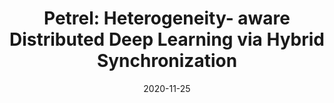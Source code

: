 ---
title: "Petrel: Heterogeneity- aware Distributed Deep Learning via Hybrid Synchronization"
authors:
- Qihua Zhou
- Song Guo
- Zhihao Qu
- Peng Li
- Li Li
- Minyi Guo
- Kun Wang

date: "2020-11-25"
doi: "10.1109/TPDS.2020.3040601"

# Publication type.
# 1 = Conference paper; 2 = Journal article;
# 3 = Preprint Paper; 4 = Report; 5 = Book; 6 = Book section;
# 7 = Thesis; 8 = Patent
publication_types: ["2"]

# Publication name and optional abbreviated publication name.
publication: "* IEEE Transactions on Parallel and Distributed Systems *"
publication_short: "TPDS (CCF-A)"

url_pdf: https://ieeexplore.ieee.org/abstract/document/9271915?casa_token=0sHq_LcjRTAAAAAA:5CE3eiVLZrzEZafzkw357jgUIedWQfHJstn2Te1EM-OwXjInSLc6DqEQUEk4n0fnK4svOg8M31Y
# url_code: ''
# url_dataset: ''
# url_poster: ''
# url_project: ''
# url_slides: ''
# url_video: ''

---